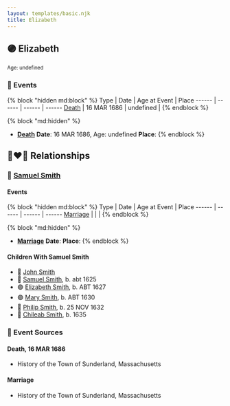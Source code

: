 ```yaml
---
layout: templates/basic.njk
title: Elizabeth
---
```

## 🟣 Elizabeth
<small>Age: undefined</small>

### 📆 Events

{% block "hidden md:block" %}
Type | Date | Age at Event | Place
------ | ------ | ------ | ------
[Death](#event-event-3) | 16 MAR 1686 | undefined |
{% endblock %}

{% block "md:hidden" %}
- **[Death](#event-event-3)**
**Date**: 16 MAR 1686, Age: undefined
**Place**:
{% endblock %}

## 👩‍❤️‍👨 Relationships

### 🔵 [Samuel Smith](/people/8/86804391)

#### Events

{% block "hidden md:block" %}
Type | Date | Age at Event | Place
------ | ------ | ------ | ------
[Marriage](#event-family-0-event-0) |  |  |
{% endblock %}

{% block "md:hidden" %}
- **[Marriage](#event-family-0-event-0)**
**Date**:
**Place**:
{% endblock %}

#### Children With Samuel Smith
* 🔵 [John Smith](/people/8/82917648)
* 🔵 [Samuel Smith](/people/5/57169666), b. abt 1625
* 🟣 [Elizabeth Smith](/people/9/92723561), b. ABT 1627
* 🟣 [Mary Smith](/people/3/39739360), b. ABT 1630
* 🔵 [Philip Smith](/people/6/61981014), b. 25 NOV 1632
* 🔵 [Chileab Smith](/people/8/88499593), b. 1635
### 📰 Event Sources

#### <a id="event-event-3"></a> Death, 16 MAR 1686
* History of the Town of Sunderland, Massachusetts
#### <a id="event-family-0-event-0"></a> Marriage
* History of the Town of Sunderland, Massachusetts
